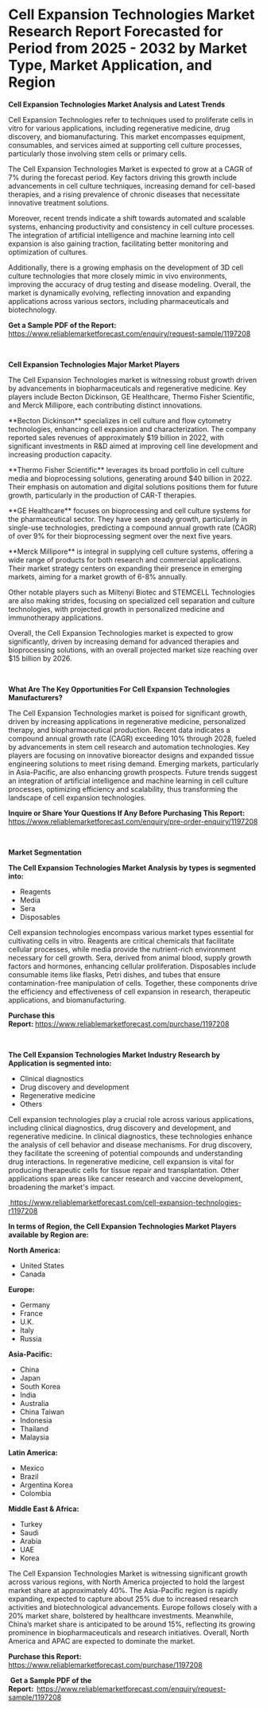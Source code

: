 <p><h1>Cell Expansion Technologies Market Research Report Forecasted for Period from 2025 -  2032 by Market Type, Market Application, and Region</h1></p><p><strong>Cell Expansion Technologies Market Analysis and Latest Trends</strong></p>
<p><p>Cell Expansion Technologies refer to techniques used to proliferate cells in vitro for various applications, including regenerative medicine, drug discovery, and biomanufacturing. This market encompasses equipment, consumables, and services aimed at supporting cell culture processes, particularly those involving stem cells or primary cells.</p><p>The Cell Expansion Technologies Market is expected to grow at a CAGR of 7% during the forecast period. Key factors driving this growth include advancements in cell culture techniques, increasing demand for cell-based therapies, and a rising prevalence of chronic diseases that necessitate innovative treatment solutions. </p><p>Moreover, recent trends indicate a shift towards automated and scalable systems, enhancing productivity and consistency in cell culture processes. The integration of artificial intelligence and machine learning into cell expansion is also gaining traction, facilitating better monitoring and optimization of cultures. </p><p>Additionally, there is a growing emphasis on the development of 3D cell culture technologies that more closely mimic in vivo environments, improving the accuracy of drug testing and disease modeling. Overall, the market is dynamically evolving, reflecting innovation and expanding applications across various sectors, including pharmaceuticals and biotechnology.</p></p>
<p><strong>Get a Sample PDF of the Report:&nbsp;</strong> <a href="https://www.reliablemarketforecast.com/enquiry/request-sample/1197208?utm_campaign=3178&utm_medium=2&utm_source=Github&utm_content=ia&utm_term=13042025&utm_id=cell-expansion-technologies">https://www.reliablemarketforecast.com/enquiry/request-sample/1197208</a></p>
<p>&nbsp;</p>
<p><strong>Cell Expansion Technologies Major Market Players</strong></p>
<p><p>The Cell Expansion Technologies market is witnessing robust growth driven by advancements in biopharmaceuticals and regenerative medicine. Key players include Becton Dickinson, GE Healthcare, Thermo Fisher Scientific, and Merck Millipore, each contributing distinct innovations.</p><p>**Becton Dickinson** specializes in cell culture and flow cytometry technologies, enhancing cell expansion and characterization. The company reported sales revenues of approximately $19 billion in 2022, with significant investments in R&D aimed at improving cell line development and increasing production capacity.</p><p>**Thermo Fisher Scientific** leverages its broad portfolio in cell culture media and bioprocessing solutions, generating around $40 billion in 2022. Their emphasis on automation and digital solutions positions them for future growth, particularly in the production of CAR-T therapies.</p><p>**GE Healthcare** focuses on bioprocessing and cell culture systems for the pharmaceutical sector. They have seen steady growth, particularly in single-use technologies, predicting a compound annual growth rate (CAGR) of over 9% for their bioprocessing segment over the next five years.</p><p>**Merck Millipore** is integral in supplying cell culture systems, offering a wide range of products for both research and commercial applications. Their market strategy centers on expanding their presence in emerging markets, aiming for a market growth of 6-8% annually.</p><p>Other notable players such as Miltenyi Biotec and STEMCELL Technologies are also making strides, focusing on specialized cell separation and culture technologies, with projected growth in personalized medicine and immunotherapy applications.</p><p>Overall, the Cell Expansion Technologies market is expected to grow significantly, driven by increasing demand for advanced therapies and bioprocessing solutions, with an overall projected market size reaching over $15 billion by 2026.</p></p>
<p>&nbsp;</p>
<p><strong>What Are The Key Opportunities For Cell Expansion Technologies Manufacturers?</strong></p>
<p><p>The Cell Expansion Technologies market is poised for significant growth, driven by increasing applications in regenerative medicine, personalized therapy, and biopharmaceutical production. Recent data indicates a compound annual growth rate (CAGR) exceeding 10% through 2028, fueled by advancements in stem cell research and automation technologies. Key players are focusing on innovative bioreactor designs and expanded tissue engineering solutions to meet rising demand. Emerging markets, particularly in Asia-Pacific, are also enhancing growth prospects. Future trends suggest an integration of artificial intelligence and machine learning in cell culture processes, optimizing efficiency and scalability, thus transforming the landscape of cell expansion technologies.</p></p>
<p><strong>Inquire or Share Your Questions If Any Before Purchasing This Report:</strong> <a href="https://www.reliablemarketforecast.com/enquiry/pre-order-enquiry/1197208?utm_campaign=3178&utm_medium=2&utm_source=Github&utm_content=ia&utm_term=13042025&utm_id=cell-expansion-technologies">https://www.reliablemarketforecast.com/enquiry/pre-order-enquiry/1197208</a></p>
<p>&nbsp;</p>
<p><strong>Market Segmentation</strong></p>
<p><strong>The Cell Expansion Technologies Market Analysis by types is segmented into:</strong></p>
<p><ul><li>Reagents</li><li>Media</li><li>Sera</li><li>Disposables</li></ul></p>
<p><p>Cell expansion technologies encompass various market types essential for cultivating cells in vitro. Reagents are critical chemicals that facilitate cellular processes, while media provide the nutrient-rich environment necessary for cell growth. Sera, derived from animal blood, supply growth factors and hormones, enhancing cellular proliferation. Disposables include consumable items like flasks, Petri dishes, and tubes that ensure contamination-free manipulation of cells. Together, these components drive the efficiency and effectiveness of cell expansion in research, therapeutic applications, and biomanufacturing.</p></p>
<p><strong>Purchase this Report:&nbsp;</strong><a href="https://www.reliablemarketforecast.com/purchase/1197208?utm_campaign=3178&utm_medium=2&utm_source=Github&utm_content=ia&utm_term=13042025&utm_id=cell-expansion-technologies">https://www.reliablemarketforecast.com/purchase/1197208</a></p>
<p>&nbsp;</p>
<p><strong>The Cell Expansion Technologies Market Industry Research by Application is segmented into:</strong></p>
<p><ul><li>Clinical diagnostics</li><li>Drug discovery and development</li><li>Regenerative medicine</li><li>Others</li></ul></p>
<p><p>Cell expansion technologies play a crucial role across various applications, including clinical diagnostics, drug discovery and development, and regenerative medicine. In clinical diagnostics, these technologies enhance the analysis of cell behavior and disease mechanisms. For drug discovery, they facilitate the screening of potential compounds and understanding drug interactions. In regenerative medicine, cell expansion is vital for producing therapeutic cells for tissue repair and transplantation. Other applications span areas like cancer research and vaccine development, broadening the market's impact.</p></p>
<p><a href="https://www.reliablemarketforecast.com/cell-expansion-technologies-r1197208?utm_campaign=3178&utm_medium=2&utm_source=Github&utm_content=ia&utm_term=13042025&utm_id=cell-expansion-technologies">&nbsp;https://www.reliablemarketforecast.com/cell-expansion-technologies-r1197208</a></p>
<p><strong>In terms of Region, the Cell Expansion Technologies Market Players available by Region are:</strong></p>
<p>
    <p> <strong> North America: </strong>
        <ul>
            <li>United States</li>
            <li>Canada</li>
        </ul>
        </p> 
    <p> <strong> Europe: </strong>
        <ul>
            <li>Germany</li>
            <li>France</li>
            <li>U.K.</li>
            <li>Italy</li>
            <li>Russia</li>
        </ul>
        </p> 
    <p> <strong> Asia-Pacific: </strong>
        <ul>
            <li>China</li>
            <li>Japan</li>
            <li>South Korea</li>
            <li>India</li>
            <li>Australia</li>
            <li>China Taiwan</li>
            <li>Indonesia</li>
            <li>Thailand</li>
            <li>Malaysia</li>
        </ul>
        </p> 
    <p> <strong> Latin America: </strong>
        <ul>
            <li>Mexico</li>
            <li>Brazil</li>
            <li>Argentina Korea</li>
            <li>Colombia</li>
        </ul>
        </p> 
    <p> <strong> Middle East & Africa: </strong>
        <ul>
            <li>Turkey</li>
            <li>Saudi</li>
            <li>Arabia</li>
            <li>UAE</li>
            <li>Korea</li>
        </ul>
    </p>
    </p>
<p><p>The Cell Expansion Technologies Market is witnessing significant growth across various regions, with North America projected to hold the largest market share at approximately 40%. The Asia-Pacific region is rapidly expanding, expected to capture about 25% due to increased research activities and biotechnological advancements. Europe follows closely with a 20% market share, bolstered by healthcare investments. Meanwhile, China’s market share is anticipated to be around 15%, reflecting its growing prominence in biopharmaceuticals and research initiatives. Overall, North America and APAC are expected to dominate the market.</p></p>
<p><strong>Purchase this Report: </strong><a href="https://www.reliablemarketforecast.com/purchase/1197208?utm_campaign=3178&utm_medium=2&utm_source=Github&utm_content=ia&utm_term=13042025&utm_id=cell-expansion-technologies">https://www.reliablemarketforecast.com/purchase/1197208</a></p>
<p>&nbsp;<strong>Get a Sample PDF of the Report:&nbsp;&nbsp;</strong><a href="https://www.reliablemarketforecast.com/enquiry/request-sample/1197208?utm_campaign=3178&utm_medium=2&utm_source=Github&utm_content=ia&utm_term=13042025&utm_id=cell-expansion-technologies">https://www.reliablemarketforecast.com/enquiry/request-sample/1197208</a></p>
<p><strong></strong></p>
<p><p></p><p></p><p></p></p>